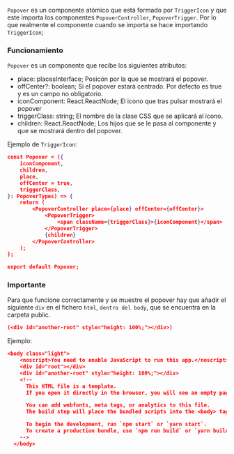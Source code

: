 `Popover` es un componente atómico que está formado por `TriggerIcon` y que este importa los componentes `PopoverController`, `PopoverTrigger`.
Por lo que realmente el componente cuando se importa se hace importando `TriggerIcon`;

### Funcionamiento

`Popover` es un componente que recibe los siguientes atributos:

-   place: placesInterface; Posicón por la que se mostrará el popover.
-   offCenter?: boolean; Si el popover estará centrado. Por defecto es true y es un campo no obligatorio.
-   iconComponent: React.ReactNode; El icono que tras pulsar mostrará el popover
-   triggerClass: string; El nombre de la clase CSS que se aplicará al icono.
-   children: React.ReactNode; Los hijos que se le pasa al componente y que se mostrará dentro del popover.

Ejemplo de `TriggerIcon`:

```json
const Popover = ({
    iconComponent,
    children,
    place,
    offCenter = true,
    triggerClass,
}: PopoverTypes) => {
    return (
        <PopoverController place={place} offCenter={offCenter}>
            <PopoverTrigger>
                <span className={triggerClass}>{iconComponent}</span>
            </PopoverTrigger>
            {children}
        </PopoverController>
    );
};

export default Popover;
```

### Importante

Para que funcione correctamente y se muestre el popover hay que añadir el siguiente `div` en el fichero `html`, `dentro del body`, que se encuentra en la carpeta public.

```json
(<div id="another-root" style="height: 100%;"></div>)
```

Ejemplo:

```json
<body class="light">
    <noscript>You need to enable JavaScript to run this app.</noscript>
    <div id="root"></div>
    <div id="another-root" style="height: 100%;"></div>
    <!--
      This HTML file is a template.
      If you open it directly in the browser, you will see an empty page.

      You can add webfonts, meta tags, or analytics to this file.
      The build step will place the bundled scripts into the <body> tag.

      To begin the development, run `npm start` or `yarn start`.
      To create a production bundle, use `npm run build` or `yarn build`.
    -->
  </body>
```

